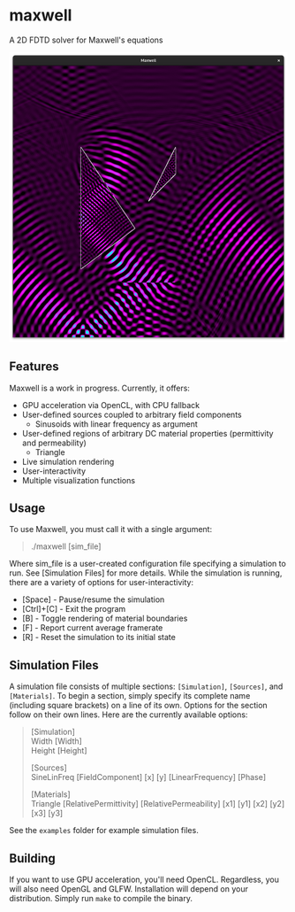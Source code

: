 # maxwell
A 2D FDTD solver for Maxwell's equations

![Demonstration](images/demo1.png)

## Features
Maxwell is a work in progress. Currently, it offers:
 * GPU acceleration via OpenCL, with CPU fallback
 * User-defined sources coupled to arbitrary field components
    * Sinusoids with linear frequency as argument
 * User-defined regions of arbitrary DC material properties (permittivity and permeability)
    * Triangle
 * Live simulation rendering
 * User-interactivity
 * Multiple visualization functions

## Usage
To use Maxwell, you must call it with a single argument:
 > ./maxwell [sim_file]

Where sim_file is a user-created configuration file specifying a simulation to run. See [Simulation Files] for more details.
While the simulation is running, there are a variety of options for user-interactivity:
 * [Space] - Pause/resume the simulation
 * [Ctrl]+[C] - Exit the program
 * [B] - Toggle rendering of material boundaries
 * [F] - Report current average framerate
 * [R] - Reset the simulation to its initial state

## Simulation Files
A simulation file consists of multiple sections: `[Simulation]`, `[Sources]`, and `[Materials]`. To begin a section, simply specify its complete name (including square brackets) on a line of its own. Options for the section follow on their own lines. Here are the currently available options:
> [Simulation]  
> Width [Width]  
> Height [Height]  
>  
> [Sources]  
> SineLinFreq [FieldComponent] [x] [y] [LinearFrequency] [Phase]  
>  
> [Materials]  
> Triangle [RelativePermittivity] [RelativePermeability] [x1] [y1] [x2] [y2] [x3] [y3]  

See the `examples` folder for example simulation files.

## Building
If you want to use GPU acceleration, you'll need OpenCL. Regardless, you will also need OpenGL and GLFW. Installation will depend on your distribution.
Simply run `make` to compile the binary.
